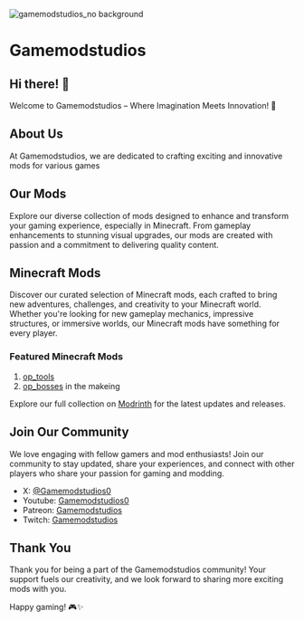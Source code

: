 ![gamemodstudios_no background](https://github.com/Game-mods-studio/.github/assets/121717620/80e7a413-f3ce-41cd-a922-cb4fa3e22fc6)

# Gamemodstudios

## Hi there! 👋

Welcome to Gamemodstudios – Where Imagination Meets Innovation! 🚀

## About Us

At Gamemodstudios, we are dedicated to crafting exciting and innovative mods for various games

## Our Mods

Explore our diverse collection of mods designed to enhance and transform your gaming experience, especially in Minecraft. From gameplay enhancements to stunning visual upgrades, our mods are created with passion and a commitment to delivering quality content.

## Minecraft Mods

Discover our curated selection of Minecraft mods, each crafted to bring new adventures, challenges, and creativity to your Minecraft world. Whether you're looking for new gameplay mechanics, impressive structures, or immersive worlds, our Minecraft mods have something for every player.

### Featured Minecraft Mods

1. [op_tools](https://modrinth.com/mod/op_tools)
2. [op_bosses](https://modrinth.com/mod/op_bosses) in the makeing


Explore our full collection on [Modrinth](https://modrinth.com/organization/gamemodstudios) for the latest updates and releases.

## Join Our Community

We love engaging with fellow gamers and mod enthusiasts! Join our community to stay updated, share your experiences, and connect with other players who share your passion for gaming and modding.

- X: [@Gamemodstudios0](https://twitter.com/Gamemodstudios0)
- Youtube: [Gamemodstudios0](https://www.youtube.com/channel/UCBLccaHFP7gEwMkfIuyECYA)
- Patreon: [Gamemodstudios](https://patreon.com/randommodsforonegame?utm_medium=unknown&utm_source=join_link&utm_campaign=creatorshare_creator&utm_content=copyLink)
- Twitch: [Gamemodstudios](https://www.twitch.tv/gamemodstudios)

## Thank You

Thank you for being a part of the Gamemodstudios community! Your support fuels our creativity, and we look forward to sharing more exciting mods with you.

Happy gaming! 🎮✨
